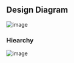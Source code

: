 ## Design Diagram

![image](https://user-images.githubusercontent.com/17459282/163650665-d56baaa4-d575-4ad6-8c35-6075a3cba45e.png)

### Hiearchy

![image](https://user-images.githubusercontent.com/17459282/163650638-2811edd4-0ade-4975-ae73-9685f7808f52.png)
